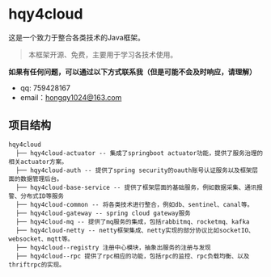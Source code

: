 # hqy4cloud

这是一个致力于整合各类技术的Java框架。

> 本框架开源、免费，主要用于学习各技术使用。

**如果有任何问题，可以通过以下方式联系我（但是可能不会及时响应，请理解）**

- qq: 759428167
- email：hongqy1024@163.com

## 项目结构

``` 
hqy4cloud
  ├── hqy4cloud-actuator -- 集成了springboot actuator功能，提供了服务治理的相关actuator方案。
  ├── hqy4cloud-auth -- 提供了spring security的oauth账号认证服务以及框架层面的数据管理后台。
  ├── hqy4cloud-base-service -- 提供了框架层面的基础服务，例如数据采集、通讯报警、分布式ID等服务
  ├── hqy4cloud-common -- 将各类技术进行整合，例如db、sentinel、canal等。
  ├── hqy4cloud-gateway -- spring cloud gateway服务
  ├── hqy4cloud-mq -- 提供了mq服务的集成，包括rabbitmq、rocketmq、kafka
  ├── hqy4cloud-netty -- netty框架集成、netty实现的部分协议比如socketIO、websocket、mqtt等。
  ├── hqy4cloud--registry 注册中心模块，抽象出服务的注册与发现
  ├── hqy4cloud--rpc 提供了rpc相应的功能，包括rpc的监控、rpc负载均衡、以及thriftrpc的实现。
```

